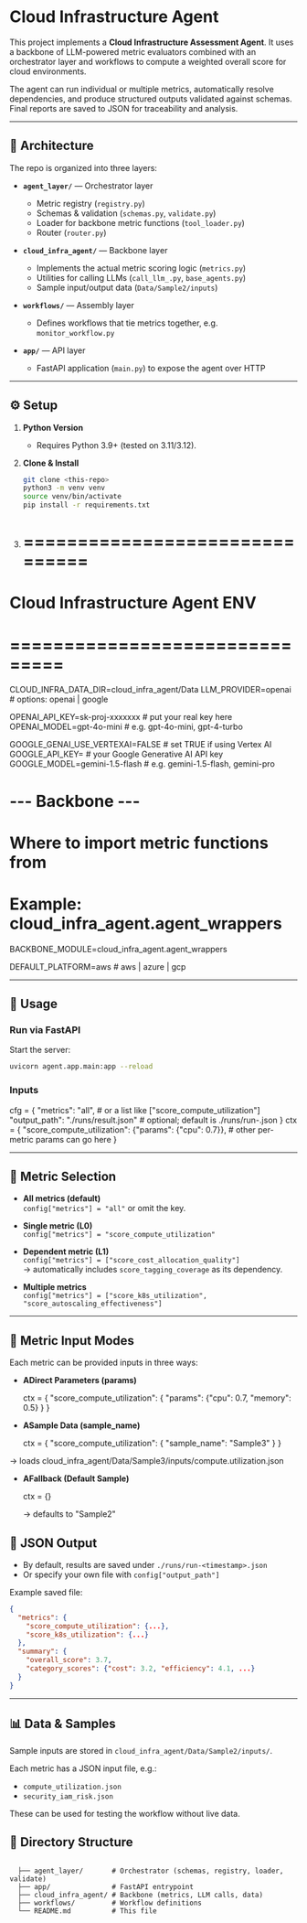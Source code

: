 # Cloud Infrastructure Agent

This project implements a **Cloud Infrastructure Assessment Agent**. It uses a backbone of
LLM-powered metric evaluators combined with an orchestrator layer and workflows to compute
a weighted overall score for cloud environments.

The agent can run individual or multiple metrics, automatically resolve dependencies,
and produce structured outputs validated against schemas. Final reports are saved to JSON
for traceability and analysis.

---

## 📐 Architecture

The repo is organized into three layers:

- **`agent_layer/`** — Orchestrator layer
  - Metric registry (`registry.py`)
  - Schemas & validation (`schemas.py`, `validate.py`)
  - Loader for backbone metric functions (`tool_loader.py`)
  - Router (`router.py`)

- **`cloud_infra_agent/`** — Backbone layer
  - Implements the actual metric scoring logic (`metrics.py`)
  - Utilities for calling LLMs (`call_llm_.py`, `base_agents.py`)
  - Sample input/output data (`Data/Sample2/inputs`)

- **`workflows/`** — Assembly layer
  - Defines workflows that tie metrics together, e.g. `monitor_workflow.py`

- **`app/`** — API layer
  - FastAPI application (`main.py`) to expose the agent over HTTP

---

## ⚙️ Setup

1. **Python Version**
   - Requires Python 3.9+ (tested on 3.11/3.12).

2. **Clone & Install**
   ```bash
   git clone <this-repo>
   python3 -m venv venv
   source venv/bin/activate
   pip install -r requirements.txt
   ```

3. # ===============================
# Cloud Infrastructure Agent ENV
# ===============================
CLOUD_INFRA_DATA_DIR=cloud_infra_agent/Data
LLM_PROVIDER=openai          # options: openai | google

OPENAI_API_KEY=sk-proj-xxxxxxx   # put your real key here
OPENAI_MODEL=gpt-4o-mini         # e.g. gpt-4o-mini, gpt-4-turbo

GOOGLE_GENAI_USE_VERTEXAI=FALSE  # set TRUE if using Vertex AI
GOOGLE_API_KEY=                  # your Google Generative AI API key
GOOGLE_MODEL=gemini-1.5-flash    # e.g. gemini-1.5-flash, gemini-pro

# --- Backbone ---
# Where to import metric functions from
# Example: cloud_infra_agent.agent_wrappers
BACKBONE_MODULE=cloud_infra_agent.agent_wrappers

DEFAULT_PLATFORM=aws             # aws | azure | gcp



---

## 🚀 Usage

### Run via FastAPI

Start the server:
```bash
uvicorn agent.app.main:app --reload
```

### Inputs

cfg = {
    "metrics": "all",                   # or a list like ["score_compute_utilization"]
    "output_path": "./runs/result.json" # optional; default is ./runs/run-<ts>.json
}
ctx = {
    "score_compute_utilization": {"params": {"cpu": 0.7}},
    # other per-metric params can go here
}


---

## 🎯 Metric Selection

- **All metrics (default)**  
  `config["metrics"] = "all"` or omit the key.

- **Single metric (L0)**  
  `config["metrics"] = "score_compute_utilization"`

- **Dependent metric (L1)**  
  `config["metrics"] = ["score_cost_allocation_quality"]`  
  → automatically includes `score_tagging_coverage` as its dependency.

- **Multiple metrics**  
  `config["metrics"] = ["score_k8s_utilization", "score_autoscaling_effectiveness"]`

---

## 🎯 Metric Input Modes

Each metric can be provided inputs in three ways:

- **ADirect Parameters (params)** 

  ctx = {
    "score_compute_utilization": {
      "params": {"cpu": 0.7, "memory": 0.5}
    }
  }


- **ASample Data (sample_name)** 

  ctx = {
    "score_compute_utilization": {
      "sample_name": "Sample3"
    }
  }


→ loads cloud_infra_agent/Data/Sample3/inputs/compute.utilization.json

- **AFallback (Default Sample)** 

  ctx = {}


  → defaults to "Sample2"


## 💾 JSON Output

- By default, results are saved under `./runs/run-<timestamp>.json`
- Or specify your own file with `config["output_path"]`

Example saved file:
```json
{
  "metrics": {
    "score_compute_utilization": {...},
    "score_k8s_utilization": {...}
  },
  "summary": {
    "overall_score": 3.7,
    "category_scores": {"cost": 3.2, "efficiency": 4.1, ...}
  }
}
```

---

## 📊 Data & Samples

Sample inputs are stored in `cloud_infra_agent/Data/Sample2/inputs/`.

Each metric has a JSON input file, e.g.:
- `compute_utilization.json`
- `security_iam_risk.json`

These can be used for testing the workflow without live data.


## 📂 Directory Structure

```

  ├── agent_layer/       # Orchestrator (schemas, registry, loader, validate)
  ├── app/               # FastAPI entrypoint
  ├── cloud_infra_agent/ # Backbone (metrics, LLM calls, data)
  ├── workflows/         # Workflow definitions
  └── README.md          # This file
```

